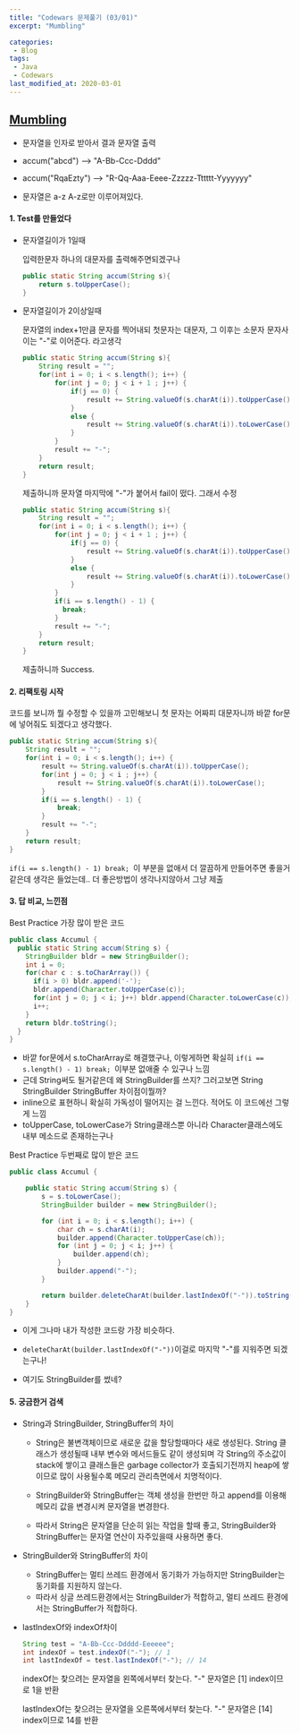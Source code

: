 ```yaml
---
title: "Codewars 문제풀기 (03/01)"
excerpt: "Mumbling"

categories:
 - Blog
tags:
 - Java
 - Codewars
last_modified_at: 2020-03-01
---
```




## [Mumbling](https://www.codewars.com/kata/5667e8f4e3f572a8f2000039/train/java)

* 문자열을 인자로 받아서 결과 문자열 출력
* accum("abcd") --> "A-Bb-Ccc-Dddd"
* accum("RqaEzty") --> "R-Qq-Aaa-Eeee-Zzzzz-Tttttt-Yyyyyyy"

* 문자열은 a-z A-z로만 이루어져있다.

  

#### 1. Test를 만들었다

* 문자열길이가 1일때

  입력한문자 하나의 대문자를 출력해주면되겠구나

  ```java
  public static String accum(String s){
      return s.toUpperCase();
  }
  ```

* 문자열길이가 2이상일때

  문자열의 index+1만큼 문자를 찍어내되 첫문자는 대문자, 그 이후는 소문자 문자사이는 "-"로 이어준다. 라고생각

  ```java
  public static String accum(String s){
      String result = "";
      for(int i = 0; i < s.length(); i++) {
          for(int j = 0; j < i + 1 ; j++) {
              if(j == 0) {
                  result += String.valueOf(s.charAt(i)).toUpperCase();
              }
              else {
                  result += String.valueOf(s.charAt(i)).toLowerCase();
              }
          }
          result += "-";
      }
      return result;
  }
  ```

  제출하니까 문자열 마지막에 "-"가 붙어서 fail이 떴다. 그래서 수정

  ```java
  public static String accum(String s){
      String result = "";
      for(int i = 0; i < s.length(); i++) {
          for(int j = 0; j < i + 1 ; j++) {
              if(j == 0) {
                  result += String.valueOf(s.charAt(i)).toUpperCase();
              }
              else {
                  result += String.valueOf(s.charAt(i)).toLowerCase();
              }
          }
          if(i == s.length() - 1) {
          	break;
          }
          result += "-";
      }
      return result;
  }
  ```

  제출하니까 Success.



#### 2. 리팩토링 시작

코드를 보니까 뭘 수정할 수 있을까 고민해보니 첫 문자는 어짜피 대문자니까 바깥 for문에 넣어줘도 되겠다고 생각했다.

```java
public static String accum(String s){
    String result = "";
    for(int i = 0; i < s.length(); i++) {
        result += String.valueOf(s.charAt(i)).toUpperCase();
        for(int j = 0; j < i ; j++) {
            result += String.valueOf(s.charAt(i)).toLowerCase(); 
        }
        if(i == s.length() - 1) {
        	break;
        }
        result += "-";
    }
    return result;
}
```

`if(i == s.length() - 1) break; `이 부분을  없애서 더 깔끔하게 만들어주면 좋을거같은데 생각은 들었는데.. 더 좋은방법이 생각나지않아서 그냥 제출



#### 3. 답 비교, 느낀점

Best Practice 가장 많이 받은 코드

```java
public class Accumul {
  public static String accum(String s) {
    StringBuilder bldr = new StringBuilder();
    int i = 0;
    for(char c : s.toCharArray()) {
      if(i > 0) bldr.append('-');
      bldr.append(Character.toUpperCase(c));
      for(int j = 0; j < i; j++) bldr.append(Character.toLowerCase(c));
      i++;
    }
    return bldr.toString();
  }
}
```

* 바깥 for문에서 s.toCharArray로 해결했구나, 이렇게하면 확실히 `if(i == s.length() - 1) break; `이부분 없애줄 수 있구나 느낌
* 근데 String써도 될거같은데 왜 StringBuilder를 쓰지? 그러고보면 String StringBuilder StringBuffer 차이점이뭘까?
* inline으로 표현하니 확실히 가독성이 떨어지는 걸 느낀다. 적어도 이 코드에선 그렇게 느낌
* toUpperCase, toLowerCase가 String클래스뿐 아니라 Character클래스에도 내부 메소드로 존재하는구나



Best Practice 두번째로 많이 받은 코드

```java
public class Accumul {

    public static String accum(String s) {
        s = s.toLowerCase();
        StringBuilder builder = new StringBuilder();

        for (int i = 0; i < s.length(); i++) {
            char ch = s.charAt(i);
            builder.append(Character.toUpperCase(ch));
            for (int j = 0; j < i; j++) {
                builder.append(ch);
            }
            builder.append("-");
        }

        return builder.deleteCharAt(builder.lastIndexOf("-")).toString();
    }
}
```

* 이게 그나마 내가 작성한 코드랑 가장 비슷하다.

* `deleteCharAt(builder.lastIndexOf("-"))`이걸로 마지막 "-"를 지워주면 되겠는구나!

* 여기도 StringBuilder를 썼네?

  

#### 5. 궁금한거 검색

* String과 StringBuilder, StringBuffer의 차이

  * String은 불변객체이므로 새로운 값을 할당할때마다 새로 생성된다. String 클래스가 생성될때 내부 변수와 메서드들도 같이 생성되며 각 String의 주소값이 stack에 쌓이고 클래스들은 garbage collector가 호출되기전까지 heap에 쌓이므로 많이 사용될수록 메모리 관리측면에서 치명적이다.

  * StringBuilder와 StringBuffer는 객체 생성을 한번만 하고 append를 이용해 메모리 값을 변경시켜 문자열을 변경한다. 

  * 따라서 String은 문자열을 단순히 읽는 작업을 할때 좋고, StringBuilder와 StringBuffer는 문자열 연산이 자주있을때 사용하면 좋다.

* StringBuilder와 StringBuffer의 차이 

  * StringBuffer는 멀티 쓰레드 환경에서 동기화가 가능하지만 StringBuilder는 동기화를 지원하지 않는다.
  * 따라서 싱글 쓰레드환경에서는 StringBuilder가 적합하고, 멀티 쓰레드 환경에서는 StringBuffer가 적합하다.

* lastIndexOf와 indexOf차이

  ```java
  String test = "A-Bb-Ccc-Ddddd-Eeeeee";
  int indexOf = test.indexOf("-"); // 1
  int lastIndexOf = test.lastIndexOf("-"); // 14
  ```

  indexOf는 찾으려는 문자열을 왼쪽에서부터 찾는다. "-" 문자열은 [1] index이므로 1을 반환

  lastIndexOf는 찾으려는 문자열을 오른쪽에서부터 찾는다. "-" 문자열은 [14] index이므로 14를 반환